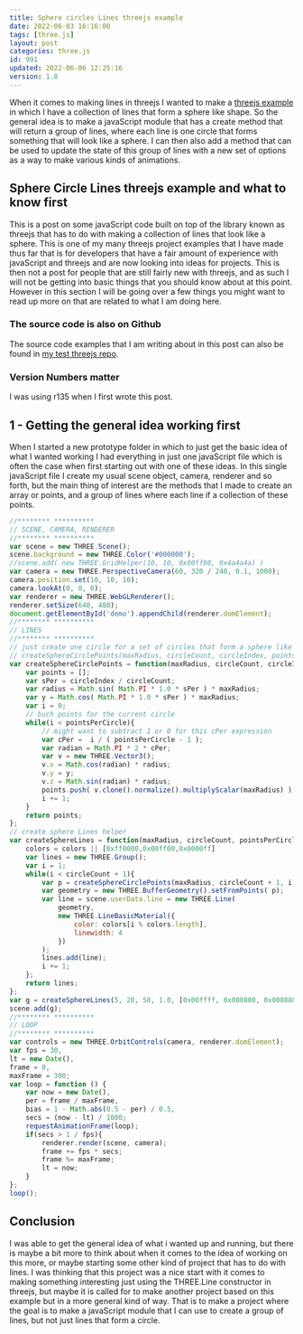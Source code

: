 ```yaml
---
title: Sphere circles Lines threejs example
date: 2022-06-03 16:16:00
tags: [three.js]
layout: post
categories: three.js
id: 991
updated: 2022-06-06 12:25:16
version: 1.8
---
```


When it comes to making lines in threejs I wanted to make a [threejs example](/2021/02/19/threejs-examples/) in which I have a collection of lines that form a sphere like shape. So the general idea is to make a javaScript module that has a create method that will return a group of lines, where each line is one circle that forms something that will look like a sphere. I can then also add a method that can be used to update the state of this group of lines with a new set of options as a way to make various kinds of animations.

<!-- more -->

## Sphere Circle Lines threejs example and what to know first

This is a post on some javaScript code built on top of the library known as threejs that has to do with making a collection of lines that look like a sphere. This is one of my many threejs project examples that I have made thus far that is for developers that have a fair amount of experience with javaScript and threejs and are now looking into ideas for projects. This is then not a post for people that are still fairly new with threejs, and as such I will not be getting into basic things that you should know about at this point. However in this section I will be going over a few things you might want to read up more on that are related to what I am doing here.

### The source code is also on Github

The source code examples that I am writing about in this post can also be found in [my test threejs repo](https://github.com/dustinpfister/test_threejs/tree/master/views/forpost/threejs-examples-lines-sphere-circles).

### Version Numbers matter

I was using r135 when I first wrote this post.


## 1 - Getting the general idea working first

When I started a new prototype folder in which to just get the basic idea of what I wanted working I had everything in just one javaScript file which is often the case when first starting out with one of these ideas. In this single javaScript file I create my usual scene object, camera, renderer and so forth, but the main thing of interest are the methods that I made to create an array or points, and a group of lines where each line if a collection of these points.

```js
//******** **********
// SCENE, CAMERA, RENDERER
//******** **********
var scene = new THREE.Scene();
scene.background = new THREE.Color('#000000');
//scene.add( new THREE.GridHelper(10, 10, 0x00ff00, 0x4a4a4a) )
var camera = new THREE.PerspectiveCamera(60, 320 / 240, 0.1, 1000);
camera.position.set(10, 10, 10);
camera.lookAt(0, 0, 0);
var renderer = new THREE.WebGLRenderer();
renderer.setSize(640, 480);
document.getElementById('demo').appendChild(renderer.domElement);
//******** **********
// LINES
//******** **********
// just create one circle for a set of circles that form a sphere like shape
// createSphereCirclePoints(maxRadius, circleCount, circleIndex, pointsPerCircle)
var createSphereCirclePoints = function(maxRadius, circleCount, circleIndex, pointsPerCircle){
    var points = [];
    var sPer = circleIndex / circleCount;
    var radius = Math.sin( Math.PI * 1.0 * sPer ) * maxRadius;
    var y = Math.cos( Math.PI * 1.0 * sPer ) * maxRadius;
    var i = 0;
    // buch points for the current circle
    while(i < pointsPerCircle){
        // might want to subtract 1 or 0 for this cPer expression
        var cPer =  i / ( pointsPerCircle - 1 );
        var radian = Math.PI * 2 * cPer;
        var v = new THREE.Vector3();
        v.x = Math.cos(radian) * radius;
        v.y = y;
        v.z = Math.sin(radian) * radius;
        points.push( v.clone().normalize().multiplyScalar(maxRadius) );
        i += 1;
    }
    return points;
};
// create sphere Lines helper
var createSphereLines = function(maxRadius, circleCount, pointsPerCircle, randomDelta, colors){
    colors = colors || [0xff0000,0x00ff00,0x0000ff]
    var lines = new THREE.Group();
    var i = 1;
    while(i < circleCount + 1){
        var p = createSphereCirclePoints(maxRadius, circleCount + 1, i, pointsPerCircle, randomDelta);
        var geometry = new THREE.BufferGeometry().setFromPoints( p);
        var line = scene.userData.line = new THREE.Line(
            geometry,
            new THREE.LineBasicMaterial({
                color: colors[i % colors.length],
                linewidth: 4
            })
        );
        lines.add(line);
        i += 1;
    };
    return lines;
};
var g = createSphereLines(5, 20, 50, 1.0, [0x00ffff, 0x008800, 0x008888, 0x00ff00]);
scene.add(g);
//******** **********
// LOOP
//******** **********
var controls = new THREE.OrbitControls(camera, renderer.domElement);
var fps = 30,
lt = new Date(),
frame = 0,
maxFrame = 300;
var loop = function () {
    var now = new Date(),
    per = frame / maxFrame,
    bias = 1 - Math.abs(0.5 - per) / 0.5,
    secs = (now - lt) / 1000;
    requestAnimationFrame(loop);
    if(secs > 1 / fps){
        renderer.render(scene, camera);
        frame += fps * secs;
        frame %= maxFrame;
        lt = now;
    }
};
loop();
```

## Conclusion

I was able to get the general idea of what i wanted up and running, but there is maybe a bit more to think about when it comes to the idea of working on this more, or maybe starting some other kind of project that has to do with lines. I was thinking that this project was a nice start with it comes to making something interesting just using the THREE.Line constructor in threejs, but maybe it is called for to make another project based on this example but in a more general kind of way. That is to make a project where the goal is to make a javaScript module that I can use to create a group of lines, but not just lines that form a circle.